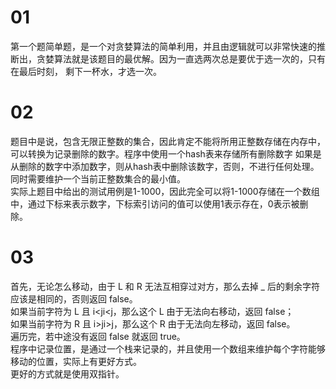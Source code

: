 # 01
第一个题简单题，是一个对贪婪算法的简单利用，并且由逻辑就可以非常快速的推断出，贪婪算法就是该题目的最优解。因为一直选两次总是要优于选一次的，只有在最后时刻，
剩下一杯水，才选一次。
# 02
题目中是说，包含无限正整数的集合，因此肯定不能将所用正整数存储在内存中，可以转换为记录删除的数字。程序中使用一个hash表来存储所有删除数字
如果是从删除的数字中添加数字，则从hash表中删除该数字，否则，不进行任何处理。同时需要维护一个当前正整数集合的最小值。<br>
实际上题目中给出的测试用例是1-1000，因此完全可以将1-1000存储在一个数组中，通过下标来表示数字，下标索引访问的值可以使用1表示存在，0表示被删除。
# 03
首先，无论怎么移动，由于 L 和 R 无法互相穿过对方，那么去掉 _ 后的剩余字符应该是相同的，否则返回 false。<br>
如果当前字符为 L 且 i<ji<j，那么这个 L 由于无法向右移动，返回 false；<br>
如果当前字符为 R 且 i>ji>j，那么这个 R 由于无法向左移动，返回 false。<br>
遍历完，若中途没有返回 false 就返回 true。<br>
程序中记录位置，是通过一个栈来记录的，并且使用一个数组来维护每个字符能够移动的位置，实际上有更好方式。<br>
更好的方式就是使用双指针。
